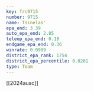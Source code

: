 ```yaml
---
key: frc9715
number: 9715
name: Tsinelas'
epa_end: 3.39
auto_epa_end: 2.85
teleop_epa_end: 0.18
endgame_epa_end: 0.36
winrate: 0.0909
district_epa_rank: 1754
district_epa_percentile: 0.0261
type: Team
---
```

[[2024ausc]]
